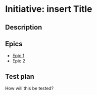 # Initiative: insert Title
## Description
## Epics
* [Epic 1](../../templates/theme/initiatives/epics/epic_template.md)
* Epic 2
## Test plan
How will this be tested?